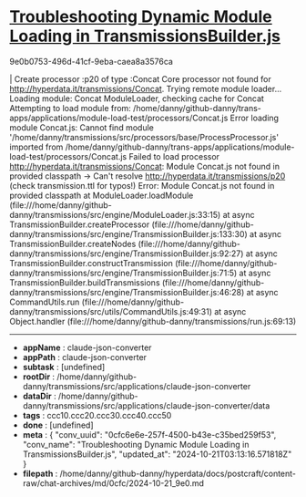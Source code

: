 # [Troubleshooting Dynamic Module Loading in TransmissionsBuilder.js](https://claude.ai/chat/0cfc6e6e-257f-4500-b43e-c35bed259f53)

9e0b0753-496d-41cf-9eba-caea8a3576ca

| Create processor :p20 of type :Concat
Core processor not found for http://hyperdata.it/transmissions/Concat. Trying remote module loader...
Loading module: Concat
ModuleLoader, checking cache for Concat
Attempting to load module from: /home/danny/github-danny/trans-apps/applications/module-load-test/processors/Concat.js
Error loading module Concat.js: Cannot find module '/home/danny/transmissions/src/processors/base/ProcessProcessor.js' imported from /home/danny/github-danny/trans-apps/applications/module-load-test/processors/Concat.js
Failed to load processor http://hyperdata.it/transmissions/Concat: Module Concat.js not found in provided classpath
-> Can't resolve http://hyperdata.it/transmissions/p20 (check transmission.ttl for typos!)
Error: Module Concat.js not found in provided classpath
    at ModuleLoader.loadModule (file:///home/danny/github-danny/transmissions/src/engine/ModuleLoader.js:33:15)
    at async TransmissionBuilder.createProcessor (file:///home/danny/github-danny/transmissions/src/engine/TransmissionBuilder.js:133:30)
    at async TransmissionBuilder.createNodes (file:///home/danny/github-danny/transmissions/src/engine/TransmissionBuilder.js:92:27)
    at async TransmissionBuilder.constructTransmission (file:///home/danny/github-danny/transmissions/src/engine/TransmissionBuilder.js:71:5)
    at async TransmissionBuilder.buildTransmissions (file:///home/danny/github-danny/transmissions/src/engine/TransmissionBuilder.js:46:28)
    at async CommandUtils.run (file:///home/danny/github-danny/transmissions/src/utils/CommandUtils.js:49:31)
    at async Object.handler (file:///home/danny/github-danny/transmissions/run.js:69:13)

---

* **appName** : claude-json-converter
* **appPath** : claude-json-converter
* **subtask** : [undefined]
* **rootDir** : /home/danny/github-danny/transmissions/src/applications/claude-json-converter
* **dataDir** : /home/danny/github-danny/transmissions/src/applications/claude-json-converter/data
* **tags** : ccc10.ccc20.ccc30.ccc40.ccc50
* **done** : [undefined]
* **meta** : {
  "conv_uuid": "0cfc6e6e-257f-4500-b43e-c35bed259f53",
  "conv_name": "Troubleshooting Dynamic Module Loading in TransmissionsBuilder.js",
  "updated_at": "2024-10-21T03:13:16.571818Z"
}
* **filepath** : /home/danny/github-danny/hyperdata/docs/postcraft/content-raw/chat-archives/md/0cfc/2024-10-21_9e0.md